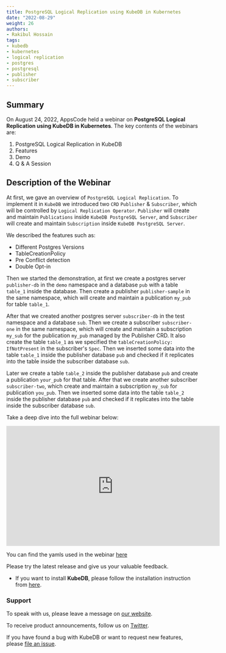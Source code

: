 ```yaml
---
title: PostgreSQL Logical Replication using KubeDB in Kubernetes
date: "2022-08-29"
weight: 26
authors:
- Rakibul Hossain
tags:
- kubedb
- kubernetes
- logical replication
- postgres
- postgresql
- publisher
- subscriber
---
```


## Summary
On August 24, 2022, AppsCode held a webinar on **PostgreSQL Logical Replication using KubeDB in Kubernetes**. The key contents of the webinars are:
1) PostgreSQL Logical Replication in KubeDB
2) Features
3) Demo
4) Q & A Session

## Description of the Webinar
At first, we gave an overview of `PostgreSQL Logical Replication`.  To implement it in `KubeDB` we introduced two `CRD` `Publisher` & `Subscriber`, which will be controlled by `Logical Replication Operator`. `Publisher` will create and maintain `Publications` inside `KubeDB PostgreSQL Server`, and `Subscriber` will create and maintain `Subscription` inside `KubeDB PostgreSQL Server`.

We described the features such as:
 * Different Postgres Versions
 * TableCreationPolicy
 * Pre Conflict detection
 * Double Opt-in

Then we started the demonstration, at first we create a postgres server `publisher-db` in the `demo` namespace and a database `pub` with a table `table_1` inside the database. Then create a publisher `publisher-sample` in the same namespace, which will create and maintain a publication `my_pub` for table `table_1`. 

After that we created another postgres server `subscriber-db` in the test namespace and a database `sub`. Then we create a subscriber `subscriber-one` in the same namespace, which will create and maintain a subscription `my_sub`  for the publication `my_pub` managed by the Publisher CRD. It also create the table `table_1` as we specified the `tableCreationPolicy: IfNotPresent` in the subscriber's `Spec`.
Then we inserted some data into the table `table_1` inside the publisher database `pub` and checked if it replicates into the table inside the subscriber database `sub`.

Later we create a table `table_2` inside the publisher database `pub` and create a publication `your_pub` for that table. After that we create another subscriber `subscriber-two`, which create and maintain a subscription `my_sub` for publication `you_pub`.
Then we inserted some data into the table `table_2` inside the publisher database `pub` and checked if it replicates into the table inside the subscriber database `sub`.

Take a deep dive into the full webinar below:

<iframe width="560" height="315" src="https://www.youtube.com/embed/7ruM4yRfnw0" title="YouTube video player" frameborder="0" allow="accelerometer; autoplay; clipboard-write; encrypted-media; gyroscope; picture-in-picture" allowfullscreen></iframe>


You can find the yamls used in the webinar [here](https://github.com/kubedb/project/tree/master/demo/postgres-logical-replication)

Please try the latest release and give us your valuable feedback.

- If you want to install **KubeDB**, please follow the installation instruction from [here](https://kubedb.com/docs/v2022.08.08/welcome/).

### Support

To speak with us, please leave a message on [our website](https://appscode.com/contact/).

To receive product announcements, follow us on [Twitter](https://twitter.com/kubedb).

If you have found a bug with KubeDB or want to request new features, please [file an issue](https://github.com/kubedb/project/issues/new).